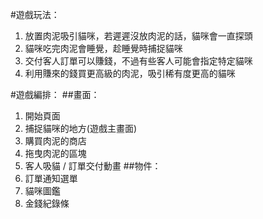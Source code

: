 #遊戲玩法：
1. 放置肉泥吸引貓咪，若遲遲沒放肉泥的話，貓咪會一直探頭
2. 貓咪吃完肉泥會睡覺，趁睡覺時捕捉貓咪
3. 交付客人訂單可以賺錢，不過有些客人可能會指定特定貓咪
4. 利用賺來的錢買更高級的肉泥，吸引稀有度更高的貓咪

#遊戲編排：
##畫面：
  1. 開始頁面
  2. 捕捉貓咪的地方(遊戲主畫面)
  3. 購買肉泥的商店
  4. 拖曳肉泥的區塊
  5. 客人吸貓 / 訂單交付動畫
##物件：
  1. 訂單通知選單
  2. 貓咪圖鑑
  3. 金錢紀錄條
